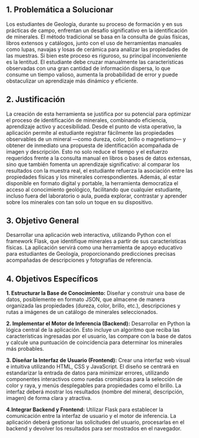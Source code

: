 ## 1. Problemática a Solucionar

Los estudiantes de Geología, durante su proceso de formación y en sus prácticas de campo, enfrentan un desafío significativo en la identificación de minerales. El método tradicional se basa en la consulta de guías físicas, libros extensos y catálogos, junto con el uso de herramientas manuales como lupas, navajas y losas de cerámica para analizar las propiedades de las muestras. Si bien este proceso es riguroso, su principal inconveniente es la lentitud. El estudiante debe cruzar manualmente las características observadas con una gran cantidad de información dispersa, lo que consume un tiempo valioso, aumenta la probabilidad de error y puede obstaculizar un aprendizaje más dinámico y eficiente.

## 2. Justificación

La creación de esta herramienta se justifica por su potencial para optimizar el proceso de identificación de minerales, combinando eficiencia, aprendizaje activo y accesibilidad. Desde el punto de vista operativo, la aplicación permite al estudiante registrar fácilmente las propiedades observables de un mineral —como dureza, color, brillo o magnetismo— y obtener de inmediato una propuesta de identificación acompañada de imagen y descripción. Esto no solo reduce el tiempo y el esfuerzo requeridos frente a la consulta manual en libros o bases de datos extensas, sino que también fomenta un aprendizaje significativo: al comparar los resultados con la muestra real, el estudiante refuerza la asociación entre las propiedades físicas y los minerales correspondientes. Además, al estar disponible en formato digital y portable, la herramienta democratiza el acceso al conocimiento geológico, facilitando que cualquier estudiante, incluso fuera del laboratorio o aula, pueda explorar, contrastar y aprender sobre los minerales con tan solo un toque en su dispositivo.

## 3. Objetivo General

Desarrollar una aplicación web interactiva, utilizando Python con el framework Flask, que identifique minerales a partir de sus características físicas. La aplicación servirá como una herramienta de apoyo educativo para estudiantes de Geología, proporcionando predicciones precisas acompañadas de descripciones y fotografías de referencia.

## 4. Objetivos Específicos

**1. Estructurar la Base de Conocimiento:** Diseñar y construir una base de datos, posiblemente en formato JSON, que almacene de manera organizada las propiedades (dureza, color, brillo, etc.), descripciones y rutas a imágenes de un catálogo de minerales seleccionados.

**2. Implementar el Motor de Inferencia (Backend):** Desarrollar en Python la lógica central de la aplicación. Esto incluye un algoritmo que reciba las características ingresadas por el usuario, las compare con la base de datos y calcule una puntuación de coincidencia para determinar los minerales más probables.

**3. Diseñar la Interfaz de Usuario (Frontend):** Crear una interfaz web visual e intuitiva utilizando HTML, CSS y JavaScript. El diseño se centrará en estandarizar la entrada de datos para minimizar errores, utilizando componentes interactivos como ruedas cromáticas para la selección de color y raya, y menús desplegables para propiedades como el brillo. La interfaz deberá mostrar los resultados (nombre del mineral, descripción, imagen) de forma clara y atractiva.

**4.Integrar Backend y Frontend:** Utilizar Flask para establecer la comunicación entre la interfaz de usuario y el motor de inferencia. La aplicación deberá gestionar las solicitudes del usuario, procesarlas en el backend y devolver los resultados para ser mostrados en el navegador.